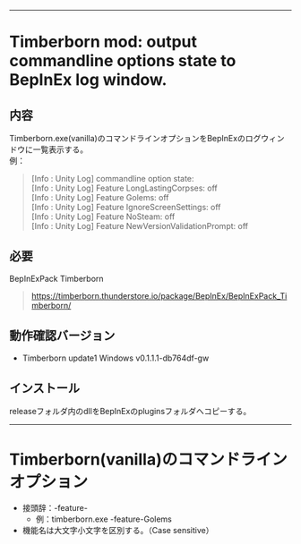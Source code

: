 ___
# Timberborn mod: output commandline options state to BepInEx log window.

## 内容
Timberborn.exe(vanilla)のコマンドラインオプションをBepInExのログウィンドウに一覧表示する。  
例：  
> [Info   : Unity Log] commandline option state:  
> [Info   : Unity Log]     Feature LongLastingCorpses: off  
> [Info   : Unity Log]     Feature Golems: off  
> [Info   : Unity Log]     Feature IgnoreScreenSettings: off  
> [Info   : Unity Log]     Feature NoSteam: off  
> [Info   : Unity Log]     Feature NewVersionValidationPrompt: off  


## 必要
BepInExPack Timberborn
> https://timberborn.thunderstore.io/package/BepInEx/BepInExPack_Timberborn/

## 動作確認バージョン
- Timberborn update1 Windows v0.1.1.1-db764df-gw

## インストール
releaseフォルダ内のdllをBepInExのpluginsフォルダへコピーする。
___
# Timberborn(vanilla)のコマンドラインオプション
- 接頭辞：-feature-
  - 例：timberborn.exe -feature-Golems
- 機能名は大文字小文字を区別する。（Case sensitive）
